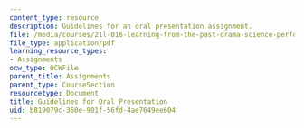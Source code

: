 ```yaml
---
content_type: resource
description: Guidelines for an oral presentation assignment.
file: /media/courses/21l-016-learning-from-the-past-drama-science-performance-spring-2009/b819079c360e901f56fd4ae7649ee604_MIT21L_016s09_assn03_guide_pres.pdf
file_type: application/pdf
learning_resource_types:
- Assignments
ocw_type: OCWFile
parent_title: Assignments
parent_type: CourseSection
resourcetype: Document
title: Guidelines for Oral Presentation
uid: b819079c-360e-901f-56fd-4ae7649ee604
---
```

